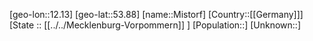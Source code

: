 ﻿---
location: [53.88,12.13]
type: City
tags:
- geo/City


SpocWebEntityId: 32507
isDeleted: false
confidential: public

---
[geo-lon::12.13]
[geo-lat::53.88]
[name::Mistorf]
[Country::[[Germany]]]
[State :: [[../../Mecklenburg-Vorpommern]] ]
[Population::]
[Unknown::]

